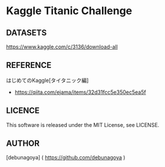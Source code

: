 # Kaggle Titanic Challenge

## DATASETS
https://www.kaggle.com/c/3136/download-all

## REFERENCE
はじめてのKaggle[タイタニック編]
- https://qiita.com/ejama/items/32d31fcc5e350ec5ea5f

## LICENCE
This software is released under the MIT License, see LICENSE.

## AUTHOR
[debunagoya] ( https://github.com/debunagoya )
